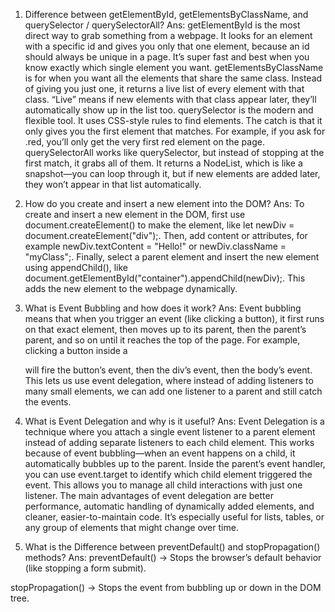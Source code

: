 
1. Difference between getElementById, getElementsByClassName, and querySelector / querySelectorAll?
Ans:
getElementById is the most direct way to grab something from a webpage. It looks for an element with a specific id and gives you only that one element, because an id should always be unique in a page. It’s super fast and best when you know exactly which single element you want.
getElementsByClassName is for when you want all the elements that share the same class. Instead of giving you just one, it returns a live list of every element with that class. “Live” means if new elements with that class appear later, they’ll automatically show up in the list too.
querySelector is the modern and flexible tool. It uses CSS-style rules to find elements. The catch is that it only gives you the first element that matches. For example, if you ask for .red, you’ll only get the very first red element on the page.
querySelectorAll works like querySelector, but instead of stopping at the first match, it grabs all of them. It returns a NodeList, which is like a snapshot—you can loop through it, but if new elements are added later, they won’t appear in that list automatically.

2. How do you create and insert a new element into the DOM?
Ans:
To create and insert a new element in the DOM, first use document.createElement() to make the element, like let newDiv = document.createElement("div");. Then, add content or attributes, for example newDiv.textContent = "Hello!" or newDiv.className = "myClass";. Finally, select a parent element and insert the new element using appendChild(), like document.getElementById("container").appendChild(newDiv);. This adds the new element to the webpage dynamically.

3. What is Event Bubbling and how does it work?
Ans:
Event bubbling means that when you trigger an event (like clicking a button), it first runs on that exact element, then moves up to its parent, then the parent’s parent, and so on until it reaches the top of the page. For example, clicking a button inside a <div> will fire the button’s event, then the div’s event, then the body’s event. This lets us use event delegation, where instead of adding listeners to many small elements, we can add one listener to a parent and still catch the events.

4. What is Event Delegation and why is it useful?
Ans:
Event Delegation is a technique where you attach a single event listener to a parent element instead of adding separate listeners to each child element. This works because of event bubbling—when an event happens on a child, it automatically bubbles up to the parent.
Inside the parent’s event handler, you can use event.target to identify which child element triggered the event. This allows you to manage all child interactions with just one listener.
The main advantages of event delegation are better performance, automatic handling of dynamically added elements, and cleaner, easier-to-maintain code. It’s especially useful for lists, tables, or any group of elements that might change over time.

5. What is the Difference between preventDefault() and stopPropagation() methods?
Ans:
preventDefault() → Stops the browser’s default behavior (like stopping a form submit).

stopPropagation() → Stops the event from bubbling up or down in the DOM tree.